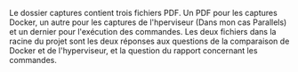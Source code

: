 Le dossier captures contient trois fichiers PDF.
Un PDF pour les captures Docker, un autre pour les captures de l'hperviseur (Dans mon cas Parallels)
et un dernier pour l'exécution des commandes.
Les deux fichiers dans la racine du projet sont les deux réponses aux questions de la comparaison de Docker et 
de l'hyperviseur, et la question du rapport concernant les commandes.
